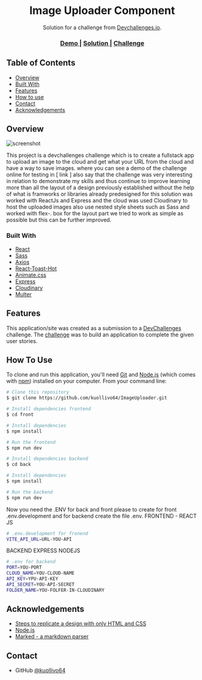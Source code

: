 <!-- Please update value in the {}  -->

<h1 align="center">Image Uploader Component</h1>

<div align="center">
   Solution for a challenge from  <a href="http://devchallenges.io" target="_blank">Devchallenges.io</a>.
</div>

<div align="center">
  <h3>
    <a href="https://{your-demo-link.your-domain}">
      Demo
    </a>
    <span> | </span>
    <a href="https://github.com/kuollivo64/ImageUploader">
      Solution
    </a>
    <span> | </span>
    <a href="https://devchallenges.io/challenges/O2iGT9yBd6xZBrOcVirx">
      Challenge
    </a>
  </h3>
</div>

<!-- TABLE OF CONTENTS -->

## Table of Contents

- [Overview](#overview)
- [Built With](#built-with)
- [Features](#features)
- [How to use](#how-to-use)
- [Contact](#contact)
- [Acknowledgements](#acknowledgements)

<!-- OVERVIEW -->

## Overview

![screenshot](http://res.cloudinary.com/createout/image/upload/v1689390431/express_image_uploader/zxr8utevfepnp186jq9m.png)

This project is a devchallenges challenge which is to create a fullstack app to upload an image to the cloud and get what your URL from the cloud and have a way to save images. where you can see a demo of the challenge online for testing in [ link ] also say that the challenge was very interesting in relation to demonstrate my skills and thus continue to improve learning more than all the layout of a design previously established without the help of what is framworks or libraries already predesigned for this solution was worked with ReactJs and Express and the cloud was used Cloudinary to host the uploaded images also use nested style sheets such as Sass and worked with flex-. box for the layout part we tried to work as simple as possible but this can be further improved. 

### Built With

<!-- This section should list any major frameworks that you built your project using. Here are a few examples.-->

- [React](https://reactjs.org/)
- [Sass](https://www.npmjs.com/package/sass/)
- [Axios](https://axios-http.com/docs/intro)
- [React-Toast-Hot](https://react-hot-toast.com/)
- [Animate.css](https://animate.style/)
- [Express](https://expressjs.com/)
- [Cloudinary](https://cloudinary.com/)
- [Multer](https://expressjs.com/en/resources/middleware/multer.html/)

## Features

<!-- List the features of your application or follow the template. Don't share the figma file here :) -->

This application/site was created as a submission to a [DevChallenges](https://devchallenges.io/challenges) challenge. The [challenge](https://devchallenges.io/challenges/O2iGT9yBd6xZBrOcVirx) was to build an application to complete the given user stories.

## How To Use

<!-- Example: -->

To clone and run this application, you'll need [Git](https://git-scm.com) and [Node.js](https://nodejs.org/en/download/) (which comes with [npm](http://npmjs.com)) installed on your computer. From your command line:

```bash
# Clone this repository
$ git clone https://github.com/kuollivo64/ImageUploader.git

# Install dependencies frontend
$ cd front

# Install dependencies
$ npm install

# Run the frontend
$ npm run dev

# Install dependencies backend
$ cd back

# Install dependencies
$ npm install

# Run the backend
$ npm run dev
```
Now you need the .ENV for back and front please to create for front .env.development and for backend create the file .env.
FRONTEND - REACT JS
```bash
# .env.development for fronend
VITE_API_URL=URL-YOU-API
```
BACKEND EXPRESS NODEJS 
```bash
# .env for backend
PORT=YOU-PORT
CLOUD_NAME=YOU-CLOUD-NAME
API_KEY=YPU-API-KEY
API_SECRET=YOU-API-SECRET
FOLDER_NAME=YOU-FOLFER-IN-CLOUDINARY
```

## Acknowledgements

<!-- This section should list any articles or add-ons/plugins that helps you to complete the project. This is optional but it will help you in the future. For example -->

- [Steps to replicate a design with only HTML and CSS](https://devchallenges-blogs.web.app/how-to-replicate-design/)
- [Node.js](https://nodejs.org/)
- [Marked - a markdown parser](https://github.com/chjj/marked)

## Contact

- GitHub [@kuollivo64](https://github.com/kuollivo64/)
